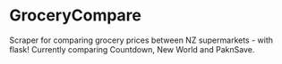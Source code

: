 # GroceryCompare
Scraper for comparing grocery prices between NZ supermarkets - with flask! Currently comparing Countdown, New World and PaknSave.


